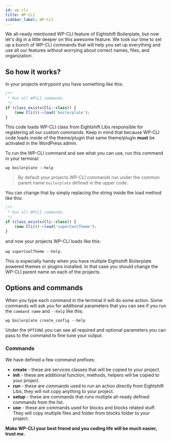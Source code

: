 ```yaml
---
id: wp-cli
title: WP-CLI
sidebar_label: WP-CLI
---
```


We all-ready mentioned WP-CLI feature of Eightshift Boilerplate, but now let's dig in a little deeper on this awesome feature. We took our time to set up a bunch of WP-CLI commands that will help you set up everything and use all our features without worrying about correct names, files, and organization.

## So how it works?

In your projects entrypoint you have something like this:

```js
/**
 * Run all WPCLI commands.
 */
if (class_exists(Cli::class)) {
	(new Cli())->load('boilerplate');
}
```

This code loads WP-CLI class from Eightshift Libs responsible for registering all our custom commands. Keep in mind that because WP-CLI code loads inside of the theme/plugin that same theme/plugin **must** be activated in the WordPress admin.

To run the WP-CLI command and see what you can use, run this command in your terminal:

`wp boilerplate --help`

> By default your projects WP-CLI commands run under the common parent name `boilerplate` defined in the upper code.

You can change that by simply replacing the string inside the load method like this:

```js
/**
 * Run all WPCLI commands.
 */
if (class_exists(Cli::class)) {
	(new Cli())->load('superCoolTheme');
}
```

and now your projects WP-CLI loads like this:

`wp superCoolTheme --help`.

This is especially handy when you have multiple Eightshift Boilerplate powered themes or plugins installed. In that case you should change the WP-CLI parent name on each of the projects.

## Options and commands

When you type each command in the terminal it will do some action. Some commands will ask you for additional parameters that you can see if you run the `command name` and `--help` like this:

`wp boilerplate create_config --help`

Under the `OPTIONS` you can see all required and optional parameters you can pass to the command to fine tune your output.

### Commands

We have defined a few command prefixes:

- **create** - these are services classes that will be copied to your project.
- **init** - these are additional function, methods, helpers will be copied to your project.
- **run** - these are commands used to run an action directly from Eightshift Libs, they will not copy anything to your project.
- **setup** - these are commands that runs multiple all-ready defined commands from the list.
- **use** - these are commands used for blocks and blocks related stuff. They will copy multiple files and folder from blocks folder to your project.

**Make WP-CLI your best friend and you coding life will be much easier, trust me.**
